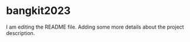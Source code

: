 # bangkit2023

I am editing the README file. Adding some more details about the project description.
